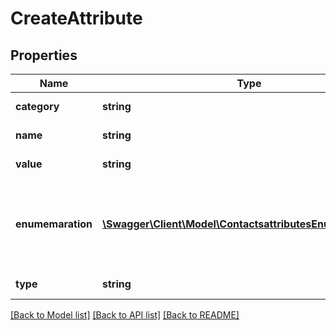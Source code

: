 # CreateAttribute

## Properties
Name | Type | Description | Notes
------------ | ------------- | ------------- | -------------
**category** | **string** | Attribute categorisation. | 
**name** | **string** | Name of the attribute | 
**value** | **string** | Value of the attribute | 
**enumemaration** | [**\Swagger\Client\Model\ContactsattributesEnumemaration[]**](ContactsattributesEnumemaration.md) | Values that the attribute can take. Use only if the attribute&#39;s category is category | [optional] 
**type** | **string** | Type of the attribute | [optional] 

[[Back to Model list]](../README.md#documentation-for-models) [[Back to API list]](../README.md#documentation-for-api-endpoints) [[Back to README]](../README.md)


